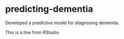 # predicting-dementia
Developed a predictive model for diagnosing dementia.

This is a line from RStudio